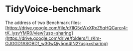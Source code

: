 # TidyVoice-benchmark


The address of two Benchmark files:
[https://drive.google.com/file/d/1lG5oWxXRxZ5qHQCarcr4-tK_lysvYMR0/view?usp=sharing](https://drive.google.com/drive/folders/1_rKm-OJGGD1ASOBDf_w30wQiy5qn4IN2?usp=sharing)

